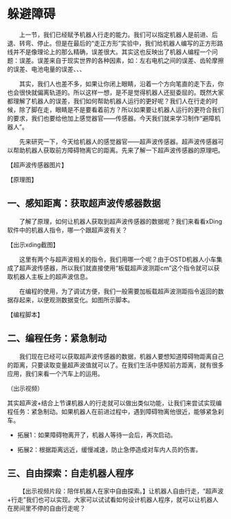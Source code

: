 # 躲避障碍

&emsp;&emsp;上一节，我们已经赋予机器人行走的能力。我们可以指定机器人是前进、后退、转弯、停止。但是在最后的“走正方形”实验中，我们给机器人编写的正方形路线并不是像理论上的那么精确，误差很大。其实这也反映出了机器人编程一个问题：误差。误差来自于现实世界的各种因素，如：左右电机之间的误差、齿轮摩擦的误差、电池电量的误差、、、

&emsp;&emsp;其实，我们人也差不多，如果让你闭上眼睛，沿着一个方向笔直的走下去，你也会很快就偏离轨道的。所以这样一想，是不是觉得机器人还挺委屈的。既然大家都理解了机器人的误差，我们如何帮助机器人运行的更好呢？我们人在行走的时候，除了脚在走，眼睛是不是要看着前方？所以如果要让机器人运行的更符合我们的要求，我们也要给他加上感觉器官——传感器。今天我们就来学习制作“避障机器人”。

&emsp;&emsp;先来研究一下，今天给机器人的感觉器官——超声波传感器。超声波传感器可以帮助机器人获取前方障碍物离它的距离。先来了解一下超声波传感器的原理吧。

【超声波传感器图片】

【原理图】

## 一、感知距离：获取超声波传感器数据
&emsp;&emsp;了解了原理，如何让机器人获取到超声波传感器的数据呢？我们来看看xDing软件中的机器人指令，哪一个跟超声波有关？

【出示xding截图】

&emsp;&emsp;这里有两个与超声波相关的指令，我们用哪一个呢？由于OSTD机器人小车集成了超声波传感器，所以我们就直接使用“板载超声波测距cm”这个指令就可以获取机器人主板上的超声波信息。

&emsp;&emsp;在编程的使用，为了调试方便，我们一般需要加板载超声波测距指令返回的数据存起来，以便观测数据变化。如图所示脚本。

【编程脚本】

## 二、编程任务：紧急制动

&emsp;&emsp;我们现在已经可以获取超声波传感器的数据，机器人要想知道障碍物距离自己的距离，只要读取变量超声波值就可以了。在我们生活中感知前方距离，就有很多应用，我们来看一个汽车上的运用。

（出示视频）

其实超声波+结合上节课机器人的行走就可以做出类似功能，让我们来尝试实现编程任务：紧急制动。如果机器人在前进过程中，遇到障碍物离他很近，能够紧急刹车。

* 拓展1：如果障碍物离开了，机器人等待一会后，再次启动。

* 拓展2：根据距离远近，缓慢减速，防止急停造成对车内人员的伤害。


## 三、自由探索：自走机器人程序
&emsp;&emsp;【出示视频片段：陪伴机器人在家中自由探索。】让机器人自由行走，“超声波+行走”我们也可以实现。大家可以试试看如何设计机器人程序，就可以让机器人在房间里不停的自由行走呢？ 





